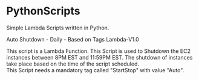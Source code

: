 # PythonScripts
<Heading> Simple Lambda Scripts written in Python. </Heading>


Auto Shutdown - Daily - Based on Tags Lambda-V1.0

This script is a Lambda Function.  This Script is used to Shutdown the EC2 instances between 8PM EST and 11:59PM EST.  The shutdown of instances take place based on the time of the script scheduled.  
This Script needs a mandatory tag called "StartStop" with value "Auto".

